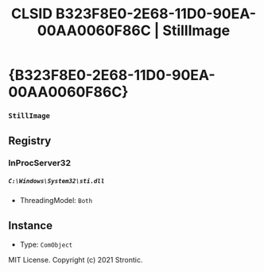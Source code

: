 ﻿---
title: "CLSID B323F8E0-2E68-11D0-90EA-00AA0060F86C | StillImage"
excerpt: What is COM-Object CLSID B323F8E0-2E68-11D0-90EA-00AA0060F86C?
---

# {B323F8E0-2E68-11D0-90EA-00AA0060F86C}

### `StillImage`

## Registry


### InProcServer32

##### `C:\Windows\System32\sti.dll`
* ThreadingModel: `Both`

## Instance

* Type: `ComObject`

MIT License. Copyright (c) 2021 Strontic.


